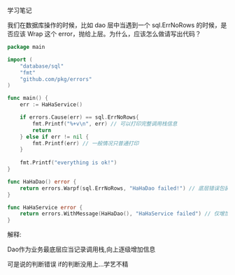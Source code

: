 学习笔记

我们在数据库操作的时候，比如 dao 层中当遇到一个 sql.ErrNoRows 的时候，是否应该 Wrap 这个 error，抛给上层。为什么，应该怎么做请写出代码？

```go
package main

import (
    "database/sql"
    "fmt"
    "github.com/pkg/errors"
)

func main() {
    err := HaHaService()

    if errors.Cause(err) == sql.ErrNoRows{
        fmt.Printf("%+v\n", err) // 可以打印完整调用栈信息
        return
    } else if err != nil {
        fmt.Printf(err) // 一般情况只普通打印
    }
    
    fmt.Printf("everything is ok!")
}

func HaHaDao() error {
    return errors.Warpf(sql.ErrNoRows, "HaHaDao failed!") // 底层错误包装,增加上下文文本信息&调用栈
}

func HaHaService error {
    return errors.WithMessage(HaHaDao(), "HaHaService failed") // 仅增加上下文信息
}

```

解释:

Dao作为业务最底层应当记录调用栈,向上逐级增加信息

可是说的判断错误 if的判断没用上...学艺不精

